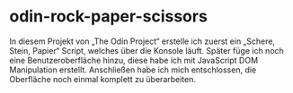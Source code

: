 # odin-rock-paper-scissors

In diesem Projekt von „The Odin Project“ erstelle ich zuerst ein 
„Schere, Stein, Papier“ Script, welches über die Konsole läuft. 
Später  füge ich noch eine Benutzeroberfläche hinzu, 
diese habe ich mit JavaScript DOM Manipulation erstellt. 
Anschließen habe ich mich entschlossen, 
die Oberfläche noch einmal komplett zu überarbeiten.